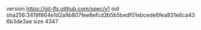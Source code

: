 version https://git-lfs.github.com/spec/v1
oid sha256:3419f864e1d2a9b807fee8efcd3b5b5bedf01ebcede6fea831e6ca436b3de3ae
size 4347
